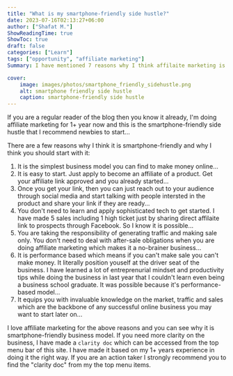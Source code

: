 ```yaml
---
title: "What is my smartphone-friendly side hustle?"
date: 2023-07-16T02:13:27+06:00
author: ["Shafat M."]
ShowReadingTime: true
ShowToc: true
draft: false
categories: ["Learn"]
tags: ["opportunity", "affiliate marketing"]
Summary: I have mentioned 7 reasons why I think affilaite marketing is a smartphone-friendly side hustle and why I recommend it over other side hustles to begin with.

cover: 
    image: images/photos/smartphone_friendly_sidehustle.png
    alt: smartphone friendly side hustle
    caption: smartphone-friendly side hustle
---
```


If you are a regular reader of the blog then you know it already, I'm doing affiliate marketing for 1+ year now and this is the smartphone-friendly side hustle that I recommend newbies to start...

There are a few reasons why I think it is smartphone-friendly and why I think you should start with it:

1. It is the simplest business model you can find to make money online...
2. It is easy to start. Just apply to become an affiliate of a product. Get your affiliate link approved and you already started...
3. Once you get your link, then you can just reach out to your audience through social media and start talking with people intersted in the product and share your link if they are ready...
4. You don't need to learn and apply sophisticated tech to get started. I have made 5 sales including 1 high ticket just by sharing direct affilaite link to prospects through Facebook. So I know it is possible...
5. You are taking the responsibility of generating traffic and making sale only. You don't need to deal with after-sale obligations when you are doing affiliate marketing which makes it a no-brainer business...
6. It is performance based which means if you can't make sale you can't make money. It literally position youself at the driver seat of the business. I have learned a lot of entreprenurial mindset and productivity tips while doing the business in last year that I couldn't learn even being a business school graduate. It was possible because it's performance-based model...
7. It equips you with invaluable knowledge on the market, traffic and sales which are the backbone of any successful online business you may want to start later on...

I love affiliate marketing for the above reasons and you can see why it is smartphone-friendly business model. If you need more clarity on the business, I have made a `clarity doc` which can be accessed from the top menu bar of this site. I have made it based on my 1+ years experience in doing it the right way. If you are an action taker I strongly recommend you to find the "clarity doc" from my the top menu items. 